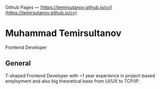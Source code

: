 Github Pages — [https://temirsutanov.github.io/cv](https://temirsutanov.github.io/cv)

# Muhammad Temirsultanov
Frontend Developer

## General
T-shaped Frontend Developer with ~1 year experience in project-based employment and also big theoretical base from UI/UX to TCP/IP.
